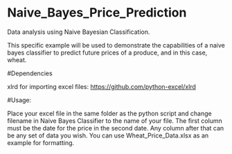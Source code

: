# Naive_Bayes_Price_Prediction
Data analysis using Naive Bayesian Classification.

This specific example will be used to demonstrate the capabilities of a naive bayes classifier to predict future prices of a produce, and in this case, wheat.

#Dependencies

xlrd for importing excel files: https://github.com/python-excel/xlrd

#Usage:

Place your excel file in the same folder as the python script and change filename in Naive Bayes Classifier to the name of your file.
The first column must be the date for the price in the second date. Any column after that can be any set of data you wish. You can use Wheat_Price_Data.xlsx as an example for formatting.
